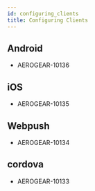 ```yaml
---
id: configuring_clients
title: Configuring Clients
---
```


## Android
 - AEROGEAR-10136	
## iOS
 - AEROGEAR-10135
## Webpush
 - AEROGEAR-10134
## cordova
 - AEROGEAR-10133